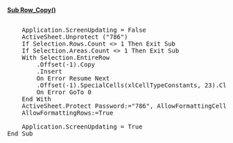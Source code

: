 <a href="red">**Sub Row_Copy()**</a>
<pre>

	Application.ScreenUpdating = False
	ActiveSheet.Unprotect ("786")
	If Selection.Rows.Count <> 1 Then Exit Sub
	If Selection.Areas.Count <> 1 Then Exit Sub
	With Selection.EntireRow
		.Offset(-1).Copy
		.Insert
		On Error Resume Next
		.Offset(-1).SpecialCells(xlCellTypeConstants, 23).ClearContents
		On Error GoTo 0
	End With
	ActiveSheet.Protect Password:="786", AllowFormattingCells:=True, AllowFormattingColumns:=True, _
	AllowFormattingRows:=True
	
	Application.ScreenUpdating = True
End Sub
